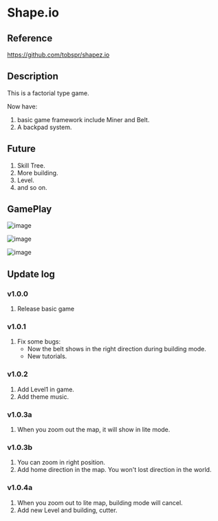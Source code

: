 # Shape.io

## Reference
https://github.com/tobspr/shapez.io

## Description

This is a factorial type game.

Now have:

1. basic game framework include Miner and Belt.
2. A backpad system.

## Future

1. Skill Tree.
2. More building.
3. Level.
4. and so on.

## GamePlay 
![image](https://user-images.githubusercontent.com/52538091/127691840-995673e2-5de9-40c7-9ec9-74a855781b40.png)

![image](https://user-images.githubusercontent.com/52538091/127692029-7976716f-6aa0-4a90-8a1c-d389811f0fcb.png)

![image](https://user-images.githubusercontent.com/52538091/127692056-8851a03b-023b-419a-8ae4-62b63dd9c47d.png)


## Update log

### v1.0.0

1. Release basic game

### v1.0.1

1. Fix some bugs:
	* Now the belt shows in the right direction during building mode.
	* New tutorials.
	
### v1.0.2

1. Add Level1 in game.
2. Add theme music.

### v1.0.3a

1. When you zoom out the map, it will show in lite mode.

### v1.0.3b

1. You can zoom in right position.
2. Add home direction in the map. You won't lost direction in the world.

### v1.0.4a

1. When you zoom out to lite map, building mode will cancel.
2. Add new Level and building, cutter.

 
